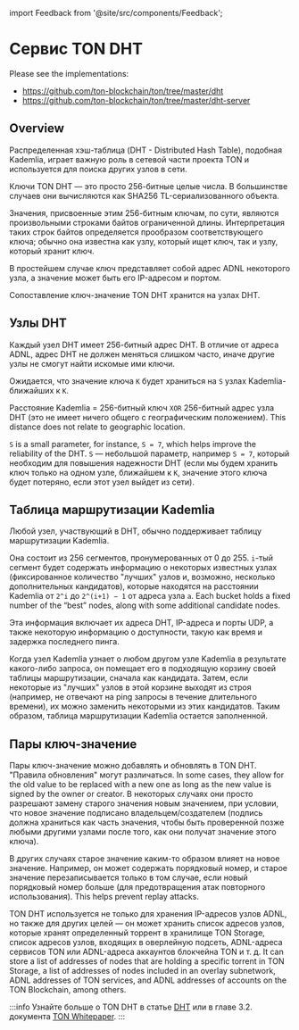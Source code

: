 import Feedback from '@site/src/components/Feedback';

# Сервис TON DHT

Please see the implementations:

- https://github.com/ton-blockchain/ton/tree/master/dht
- https://github.com/ton-blockchain/ton/tree/master/dht-server

## Overview

Распределенная хэш-таблица (DHT - Distributed Hash Table), подобная Kademlia, играет важную роль в сетевой части проекта TON и используется для поиска других узлов в сети.

Ключи TON DHT — это просто 256-битные целые числа. В большинстве случаев они вычисляются как SHA256 TL-сериализованного объекта.

Значения, присвоенные этим 256-битным ключам, по сути, являются произвольными строками байтов ограниченной длины. Интерпретация
таких строк байтов определяется прообразом соответствующего ключа; обычно она известна как узлу, который ищет ключ, так и узлу,
который хранит ключ.

В простейшем случае ключ представляет собой адрес ADNL некоторого узла, а значение может быть его IP-адресом и портом.

Сопоставление ключ-значение TON DHT хранится на узлах DHT.

## Узлы DHT

Каждый узел DHT имеет 256-битный адрес DHT. В отличие от адреса ADNL, адрес DHT не должен меняться слишком часто, иначе другие узлы не смогут найти искомые ими ключи.

Ожидается, что значение ключа `K` будет храниться на `S` узлах Kademlia-ближайших к `K`.

Расстояние Kademlia = 256-битный ключ `XOR` 256-битный адрес узла DHT (это не имеет ничего общего с географическим положением). This distance does not relate to geographic location.

`S` is a small parameter, for instance, `S = 7`, which helps improve the reliability of the DHT. `S` — небольшой параметр, например `S = 7`, который необходим для повышения надежности
DHT (если мы будем хранить ключ только на одном узле, ближайшем к `K`,
значение этого ключа будет потеряно, если этот узел выйдет из сети).

## Таблица маршрутизации Kademlia

Любой узел, участвующий в DHT, обычно поддерживает таблицу маршрутизации Kademlia.

Она состоит из 256 сегментов, пронумерованных от 0 до 255. `i`-тый
сегмент будет содержать информацию о некоторых известных узлах (фиксированное количество
"лучших" узлов и, возможно, несколько дополнительных кандидатов), которые находятся на расстоянии Kademlia от `2^i` до `2^(i+1) − 1` от адреса узла `a`. Each bucket holds a fixed number of the “best” nodes, along with some additional candidate nodes.

Эта информация включает их адреса DHT, IP-адреса и порты UDP, а также некоторую информацию о доступности, такую ​​как время и задержка последнего пинга.

Когда узел Kademlia узнает о любом другом узле Kademlia в результате
какого-либо запроса, он помещает его в подходящую корзину своей таблицы маршрутизации,
сначала
как кандидата. Затем, если некоторые из "лучших" узлов в этой корзине выходят из строя (например,
не отвечают на ping запросы в течение длительного времени), их можно заменить некоторыми
из этих кандидатов. Таким образом, таблица маршрутизации Kademlia остается заполненной.

## Пары ключ-значение

Пары ключ-значение можно добавлять и обновлять в TON DHT. "Правила обновления" могут различаться. In some cases, they allow for the old value to be replaced with a new one as long as the new value is signed by the owner or creator. В некоторых случаях они просто
разрешают замену старого значения новым значением, при условии, что новое значение
подписано владельцем/создателем (подпись должна храниться как часть значения, чтобы быть проверенной позже любыми другими узлами после того, как они получат значение этого ключа).

В других случаях старое значение каким-то образом влияет на новое значение. Например, он
может содержать порядковый номер, и старое значение перезаписывается только в том случае, если
новый порядковый номер больше (для предотвращения атак повторного использования). This helps prevent replay attacks.

TON DHT используется не только для хранения IP-адресов узлов ADNL, но также для других целей — он может хранить список адресов узлов, которые хранят определенный торрент в хранилище TON Storage, список адресов узлов, входящих в оверлейную подсеть, ADNL-адреса сервисов TON или ADNL-адреса аккаунтов блокчейна TON и т. д. It can store a list of addresses of nodes that are holding a specific torrent in TON Storage, a list of addresses of nodes included in an overlay subnetwork, ADNL addresses of TON services, and ADNL addresses of accounts on the TON Blockchain, among others.

:::info
Узнайте больше о TON DHT в статье [DHT](/v3/documentation/network/protocols/dht/dht-deep-dive) или в главе 3.2. документа [TON Whitepaper](https://docs.ton.org/ton.pdf).
:::

